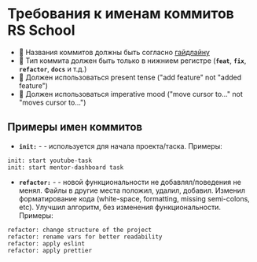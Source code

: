 # Требования к именам коммитов RS School

- 🔔 Названия коммитов должны быть согласно [гайдлайну](https://www.conventionalcommits.org/en/v1.0.0/)
- 🔔 Тип коммита должен быть только в нижнием регистре (**`feat`**, **`fix`**, **`refactor`**, **`docs`** и т.д.)
- 🔔 Должен использоваться present tense ("add feature" not "added feature")
- 🔔 Должен использоваться imperative mood ("move cursor to..." not "moves cursor to...")

## Примеры имен коммитов

- **`init:`** - - используется для начала проекта/таска. Примеры:

```
init: start youtube-task
init: start mentor-dashboard task
```

- **`refactor:`** - - новой функциональности не добавлял/поведения не менял. Файлы в другие места положил, удалил, добавил. Изменил форматирование кода (white-space, formatting, missing semi-colons, etc). Улучшил алгоритм, без изменения функциональности. Примеры:

```
refactor: change structure of the project
refactor: rename vars for better readability
refactor: apply eslint
refactor: apply prettier
```
